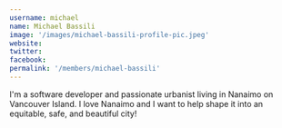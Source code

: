 ```yaml
---
username: michael
name: Michael Bassili
image: '/images/michael-bassili-profile-pic.jpeg'
website: 
twitter: 
facebook: 
permalink: '/members/michael-bassili'
---
```

I'm a software developer and passionate urbanist living in Nanaimo on Vancouver Island. I love Nanaimo and I want to help shape it into an equitable, safe, and beautiful city!